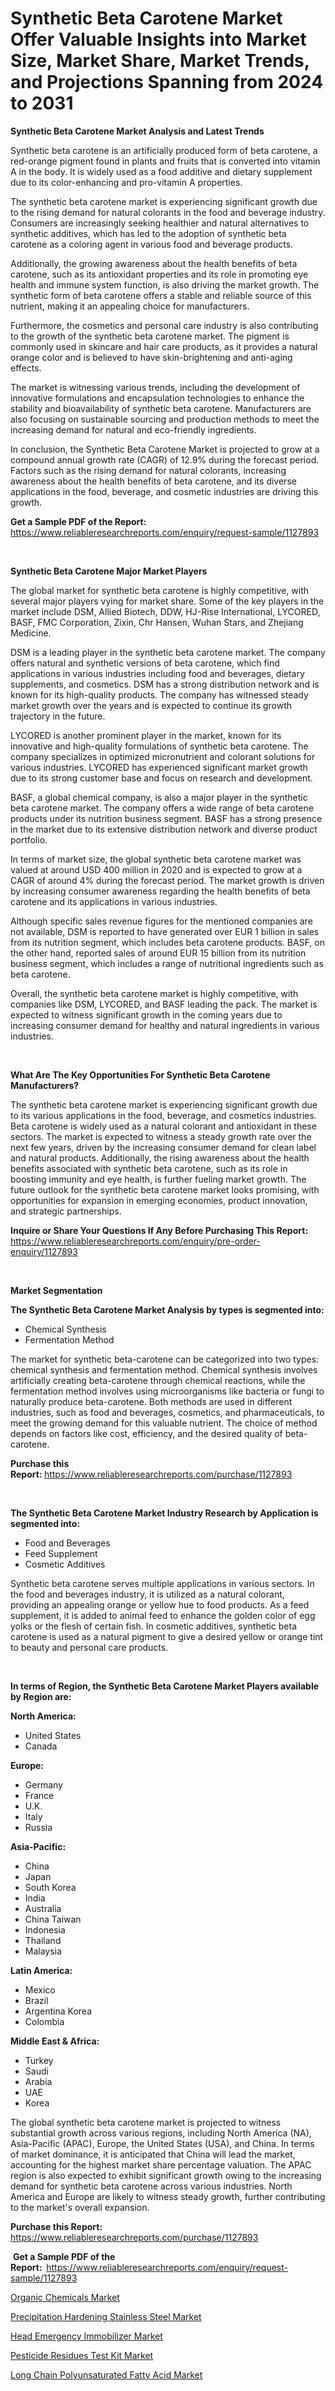 <p><h1>Synthetic Beta Carotene Market Offer Valuable Insights into Market Size, Market Share, Market Trends, and Projections Spanning from 2024 to 2031</h1></p><p><strong>Synthetic Beta Carotene Market Analysis and Latest Trends</strong></p>
<p><p>Synthetic beta carotene is an artificially produced form of beta carotene, a red-orange pigment found in plants and fruits that is converted into vitamin A in the body. It is widely used as a food additive and dietary supplement due to its color-enhancing and pro-vitamin A properties.</p><p>The synthetic beta carotene market is experiencing significant growth due to the rising demand for natural colorants in the food and beverage industry. Consumers are increasingly seeking healthier and natural alternatives to synthetic additives, which has led to the adoption of synthetic beta carotene as a coloring agent in various food and beverage products.</p><p>Additionally, the growing awareness about the health benefits of beta carotene, such as its antioxidant properties and its role in promoting eye health and immune system function, is also driving the market growth. The synthetic form of beta carotene offers a stable and reliable source of this nutrient, making it an appealing choice for manufacturers.</p><p>Furthermore, the cosmetics and personal care industry is also contributing to the growth of the synthetic beta carotene market. The pigment is commonly used in skincare and hair care products, as it provides a natural orange color and is believed to have skin-brightening and anti-aging effects.</p><p>The market is witnessing various trends, including the development of innovative formulations and encapsulation technologies to enhance the stability and bioavailability of synthetic beta carotene. Manufacturers are also focusing on sustainable sourcing and production methods to meet the increasing demand for natural and eco-friendly ingredients.</p><p>In conclusion, the Synthetic Beta Carotene Market is projected to grow at a compound annual growth rate (CAGR) of 12.9% during the forecast period. Factors such as the rising demand for natural colorants, increasing awareness about the health benefits of beta carotene, and its diverse applications in the food, beverage, and cosmetic industries are driving this growth.</p></p>
<p><strong>Get a Sample PDF of the Report:&nbsp;</strong> <a href="https://www.reliableresearchreports.com/enquiry/request-sample/1127893">https://www.reliableresearchreports.com/enquiry/request-sample/1127893</a></p>
<p>&nbsp;</p>
<p><strong>Synthetic Beta Carotene Major Market Players</strong></p>
<p><p>The global market for synthetic beta carotene is highly competitive, with several major players vying for market share. Some of the key players in the market include DSM, Allied Biotech, DDW, HJ-Rise International, LYCORED, BASF, FMC Corporation, Zixin, Chr Hansen, Wuhan Stars, and Zhejiang Medicine.</p><p>DSM is a leading player in the synthetic beta carotene market. The company offers natural and synthetic versions of beta carotene, which find applications in various industries including food and beverages, dietary supplements, and cosmetics. DSM has a strong distribution network and is known for its high-quality products. The company has witnessed steady market growth over the years and is expected to continue its growth trajectory in the future.</p><p>LYCORED is another prominent player in the market, known for its innovative and high-quality formulations of synthetic beta carotene. The company specializes in optimized micronutrient and colorant solutions for various industries. LYCORED has experienced significant market growth due to its strong customer base and focus on research and development.</p><p>BASF, a global chemical company, is also a major player in the synthetic beta carotene market. The company offers a wide range of beta carotene products under its nutrition business segment. BASF has a strong presence in the market due to its extensive distribution network and diverse product portfolio.</p><p>In terms of market size, the global synthetic beta carotene market was valued at around USD 400 million in 2020 and is expected to grow at a CAGR of around 4% during the forecast period. The market growth is driven by increasing consumer awareness regarding the health benefits of beta carotene and its applications in various industries.</p><p>Although specific sales revenue figures for the mentioned companies are not available, DSM is reported to have generated over EUR 1 billion in sales from its nutrition segment, which includes beta carotene products. BASF, on the other hand, reported sales of around EUR 15 billion from its nutrition business segment, which includes a range of nutritional ingredients such as beta carotene.</p><p>Overall, the synthetic beta carotene market is highly competitive, with companies like DSM, LYCORED, and BASF leading the pack. The market is expected to witness significant growth in the coming years due to increasing consumer demand for healthy and natural ingredients in various industries.</p></p>
<p>&nbsp;</p>
<p><strong>What Are The Key Opportunities For Synthetic Beta Carotene Manufacturers?</strong></p>
<p><p>The synthetic beta carotene market is experiencing significant growth due to its various applications in the food, beverage, and cosmetics industries. Beta carotene is widely used as a natural colorant and antioxidant in these sectors. The market is expected to witness a steady growth rate over the next few years, driven by the increasing consumer demand for clean label and natural products. Additionally, the rising awareness about the health benefits associated with synthetic beta carotene, such as its role in boosting immunity and eye health, is further fueling market growth. The future outlook for the synthetic beta carotene market looks promising, with opportunities for expansion in emerging economies, product innovation, and strategic partnerships.</p></p>
<p><strong>Inquire or Share Your Questions If Any Before Purchasing This Report:</strong> <a href="https://www.reliableresearchreports.com/enquiry/pre-order-enquiry/1127893">https://www.reliableresearchreports.com/enquiry/pre-order-enquiry/1127893</a></p>
<p>&nbsp;</p>
<p><strong>Market Segmentation</strong></p>
<p><strong>The Synthetic Beta Carotene Market Analysis by types is segmented into:</strong></p>
<p><ul><li>Chemical Synthesis</li><li>Fermentation Method</li></ul></p>
<p><p>The market for synthetic beta-carotene can be categorized into two types: chemical synthesis and fermentation method. Chemical synthesis involves artificially creating beta-carotene through chemical reactions, while the fermentation method involves using microorganisms like bacteria or fungi to naturally produce beta-carotene. Both methods are used in different industries, such as food and beverages, cosmetics, and pharmaceuticals, to meet the growing demand for this valuable nutrient. The choice of method depends on factors like cost, efficiency, and the desired quality of beta-carotene.</p></p>
<p><strong>Purchase this Report:&nbsp;</strong><a href="https://www.reliableresearchreports.com/purchase/1127893">https://www.reliableresearchreports.com/purchase/1127893</a></p>
<p>&nbsp;</p>
<p><strong>The Synthetic Beta Carotene Market Industry Research by Application is segmented into:</strong></p>
<p><ul><li>Food and Beverages</li><li>Feed Supplement</li><li>Cosmetic Additives</li></ul></p>
<p><p>Synthetic beta carotene serves multiple applications in various sectors. In the food and beverages industry, it is utilized as a natural colorant, providing an appealing orange or yellow hue to food products. As a feed supplement, it is added to animal feed to enhance the golden color of egg yolks or the flesh of certain fish. In cosmetic additives, synthetic beta carotene is used as a natural pigment to give a desired yellow or orange tint to beauty and personal care products.</p></p>
<p>&nbsp;</p>
<p><strong>In terms of Region, the Synthetic Beta Carotene Market Players available by Region are:</strong></p>
<p>
    <p> <strong> North America: </strong>
        <ul>
            <li>United States</li>
            <li>Canada</li>
        </ul>
        </p> 
    <p> <strong> Europe: </strong>
        <ul>
            <li>Germany</li>
            <li>France</li>
            <li>U.K.</li>
            <li>Italy</li>
            <li>Russia</li>
        </ul>
        </p> 
    <p> <strong> Asia-Pacific: </strong>
        <ul>
            <li>China</li>
            <li>Japan</li>
            <li>South Korea</li>
            <li>India</li>
            <li>Australia</li>
            <li>China Taiwan</li>
            <li>Indonesia</li>
            <li>Thailand</li>
            <li>Malaysia</li>
        </ul>
        </p> 
    <p> <strong> Latin America: </strong>
        <ul>
            <li>Mexico</li>
            <li>Brazil</li>
            <li>Argentina Korea</li>
            <li>Colombia</li>
        </ul>
        </p> 
    <p> <strong> Middle East & Africa: </strong>
        <ul>
            <li>Turkey</li>
            <li>Saudi</li>
            <li>Arabia</li>
            <li>UAE</li>
            <li>Korea</li>
        </ul>
    </p>
    </p>
<p><p>The global synthetic beta carotene market is projected to witness substantial growth across various regions, including North America (NA), Asia-Pacific (APAC), Europe, the United States (USA), and China. In terms of market dominance, it is anticipated that China will lead the market, accounting for the highest market share percentage valuation. The APAC region is also expected to exhibit significant growth owing to the increasing demand for synthetic beta carotene across various industries. North America and Europe are likely to witness steady growth, further contributing to the market's overall expansion.</p></p>
<p><strong>Purchase this Report: </strong><a href="https://www.reliableresearchreports.com/purchase/1127893">https://www.reliableresearchreports.com/purchase/1127893</a></p>
<p>&nbsp;<strong>Get a Sample PDF of the Report:&nbsp;&nbsp;</strong><a href="https://www.reliableresearchreports.com/enquiry/request-sample/1127893">https://www.reliableresearchreports.com/enquiry/request-sample/1127893</a></p>
<p><strong></strong></p>
<p><p><a href="https://medium.com/@sophiegrant777/organic-chemicals-nbsp-market-focuses-on-market-share-size-and-projected-forecast-till-2031-607bcdd5e49c">Organic Chemicals Market</a></p><p><a href="https://medium.com/@alicehanson1974/precipitation-hardening-stainless-steel-market-furnishes-information-on-market-share-market-c2f87a975e9a">Precipitation Hardening Stainless Steel Market</a></p><p><a href="https://github.com/abdelrhmankishk22/Market-Research-Report-List-2/blob/main/head-emergency-immobilizer-market.md">Head Emergency Immobilizer Market</a></p><p><a href="https://github.com/mahnoor2003/Market-Research-Report-List-2/blob/main/pesticide-residues-test-kit-market.md">Pesticide Residues Test Kit Market</a></p><p><a href="https://medium.com/@alicehanson1974/analyzing-long-chain-polyunsaturated-fatty-acid-market-global-industry-perspective-and-forecast-544c2414d8a7">Long Chain Polyunsaturated Fatty Acid Market</a></p></p>